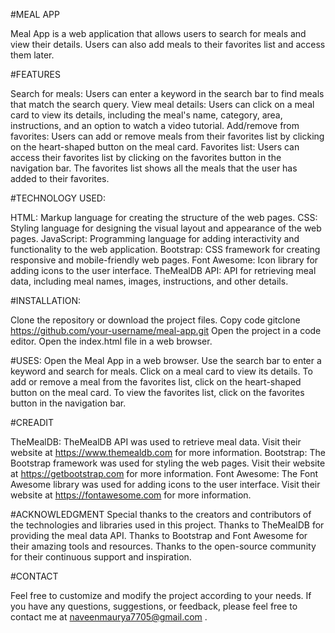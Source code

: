 #MEAL APP

Meal App is a web application that allows users to search for meals and view their details. Users can also add meals to their favorites list and access them later.

#FEATURES

Search for meals: Users can enter a keyword in the search bar to find meals that match the search query.
View meal details: Users can click on a meal card to view its details, including the meal's name, category, area, instructions, and an option to watch a video tutorial.
Add/remove from favorites: Users can add or remove meals from their favorites list by clicking on the heart-shaped button on the meal card.
Favorites list: Users can access their favorites list by clicking on the favorites button in the navigation bar. The favorites list shows all the meals that the user has added to their favorites.

#TECHNOLOGY USED:

HTML: Markup language for creating the structure of the web pages.
CSS: Styling language for designing the visual layout and appearance of the web pages.
JavaScript: Programming language for adding interactivity and functionality to the web application.
Bootstrap: CSS framework for creating responsive and mobile-friendly web pages.
Font Awesome: Icon library for adding icons to the user interface.
TheMealDB API: API for retrieving meal data, including meal names, images, instructions, and other details.

#INSTALLATION:

Clone the repository or download the project files.
Copy code
gitclone https://github.com/your-username/meal-app.git
Open the project in a code editor.
Open the index.html file in a web browser.

#USES:
Open the Meal App in a web browser.
Use the search bar to enter a keyword and search for meals.
Click on a meal card to view its details.
To add or remove a meal from the favorites list, click on the heart-shaped button on the meal card.
To view the favorites list, click on the favorites button in the navigation bar.

#CREADIT

TheMealDB: TheMealDB API was used to retrieve meal data. Visit their website at https://www.themealdb.com for more information.
Bootstrap: The Bootstrap framework was used for styling the web pages. Visit their website at https://getbootstrap.com for more information.
Font Awesome: The Font Awesome library was used for adding icons to the user interface. Visit their website at https://fontawesome.com for more information.

#ACKNOWLEDGMENT
Special thanks to the creators and contributors of the technologies and libraries used in this project.
Thanks to TheMealDB for providing the meal data API.
Thanks to Bootstrap and Font Awesome for their amazing tools and resources.
Thanks to the open-source community for their continuous support and inspiration.

#CONTACT

Feel free to customize and modify the project according to your needs.
If you have any questions, suggestions, or feedback, please feel free to contact me at naveenmaurya7705@gmail.com .
